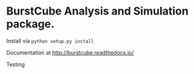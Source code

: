 # BurstCube Analysis and Simulation package.

Install via `python setup.py install`

Documentation at http://burstcube.readthedocs.io/

Testing